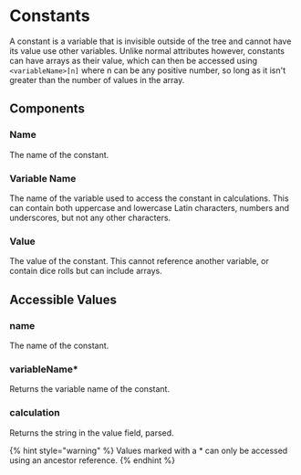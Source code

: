# Constants

A constant is a variable that is invisible outside of the tree and cannot have its value use other variables. Unlike normal attributes however, constants can have arrays as their value, which can then be accessed using `<variableName>[n]` where n can be any positive number, so long as it isn't greater than the number of values in the array.

## Components

### Name

The name of the constant.

### Variable Name

The name of the variable used to access the constant in calculations. This can contain both uppercase and lowercase Latin characters, numbers and underscores, but not any other characters.

### Value

The value of the constant. This cannot reference another variable, or contain dice rolls but can include arrays.

## Accessible Values

### name

The name of the constant.

### variableName\*

Returns the variable name of the constant.

### calculation

Returns the string in the value field, parsed.

{% hint style="warning" %} Values marked with a \* can only be accessed using an ancestor reference. {% endhint %}
